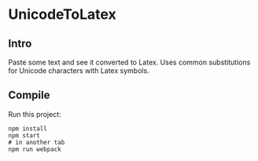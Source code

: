 # UnicodeToLatex

## Intro
Paste some text and see it converted to Latex.
Uses common substitutions for Unicode characters
with Latex symbols.

## Compile
Run this project:

```
npm install
npm start
# in another tab
npm run webpack
```
